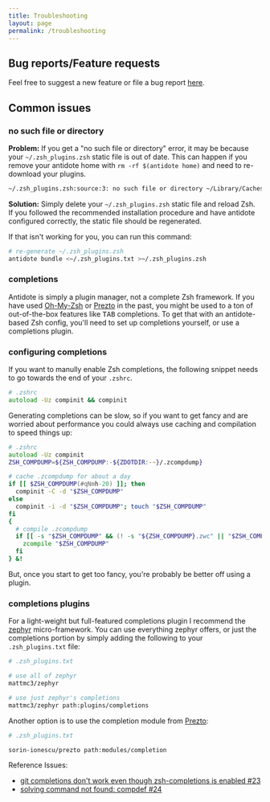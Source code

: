```yaml
---
title: Troubleshooting
layout: page
permalink: /troubleshooting
---
```


## Bug reports/Feature requests

Feel free to suggest a new feature or file a bug report [here](https://github.com/mattmc3/antidote/issues).

## Common issues

### no such file or directory

**Problem:** If you get a "no such file or directory" error, it may be because your `~/.zsh_plugins.zsh` static file is out of date. This can happen if you remove your antidote home with `rm -rf $(antidote home)` and need to re-download your plugins.

```zsh
~/.zsh_plugins.zsh:source:3: no such file or directory ~/Library/Caches/antidote/https-COLON--SLASH--SLASH-github.com-SLASH-zsh-users-SLASH-zsh-autosuggestions/zsh-autosuggestions.plugin.zsh
```

**Solution:** Simply delete your `~/.zsh_plugins.zsh` static file and reload Zsh. If you followed the recommended installation procedure and have antidote configured correctly, the static file should be regenerated.

If that isn't working for you, you can run this command:

```zsh
# re-generate ~/.zsh_plugins.zsh
antidote bundle <~/.zsh_plugins.txt >~/.zsh_plugins.zsh
```

### completions

Antidote is simply a plugin manager, not a complete Zsh framework. If you have used [Oh-My-Zsh](https://github.com/ohmyzsh/ohmyzsh) or [Prezto](https://github.com/sorin-ionescu/prezto) in the past, you might be used to a ton of out-of-the-box features like <kbd>TAB</kbd> completions. To get that with an antidote-based Zsh config, you'll need to set up completions yourself, or use a completions plugin.

### configuring completions

If you want to manully enable Zsh completions, the following snippet needs to go towards the end of your `.zshrc`.

```zsh
# .zshrc
autoload -Uz compinit && compinit
```

Generating completions can be slow, so if you want to get fancy and are worried about performance you could always use caching and compilation to speed things up:

```zsh
# .zshrc
autoload -Uz compinit
ZSH_COMPDUMP=${ZSH_COMPDUMP:-${ZDOTDIR:-~}/.zcompdump}

# cache .zcompdump for about a day
if [[ $ZSH_COMPDUMP(#qNmh-20) ]]; then
  compinit -C -d "$ZSH_COMPDUMP"
else
  compinit -i -d "$ZSH_COMPDUMP"; touch "$ZSH_COMPDUMP"
fi
{
  # compile .zcompdump
  if [[ -s "$ZSH_COMPDUMP" && (! -s "${ZSH_COMPDUMP}.zwc" || "$ZSH_COMPDUMP" -nt "${ZSH_COMPDUMP}.zwc") ]]; then
    zcompile "$ZSH_COMPDUMP"
  fi
} &!
```

But, once you start to get too fancy, you're probably be better off using a plugin.

### completions plugins

For a light-weight but full-featured completions plugin I recommend the [zephyr](https://github.com/mattmc3/zephyr) micro-framework. You can use everything zephyr offers, or just the completions portion by simply adding the following to your `.zsh_plugins.txt` file:

```zsh
# .zsh_plugins.txt

# use all of zephyr
mattmc3/zephyr

# use just zephyr's completions
mattmc3/zephyr path:plugins/completions
```

Another option is to use the completion module from [Prezto](https://github.com/sorin-ionescu/prezto):

```zsh
# .zsh_plugins.txt

sorin-ionescu/prezto path:modules/completion
```

Reference Issues:
- [git completions don't work even though zsh-completions is enabled #23](https://github.com/mattmc3/antidote/issues/23)
- [solving command not found: compdef #24](https://github.com/mattmc3/antidote/issues/24)
